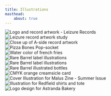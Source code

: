```yaml
---
title: Illustrations
masthead:
    about: true
---
```


<div class="padding-stack span:4">
<img src="/assets/img/illustration/leizure-records.png"
     alt="Logo and record artwork - Leizure Records"/>
</div>

<div class="padding-stack span:2">
<img src="/assets/img/illustration/leizure-records-study.png"
     alt="Leizure record artwork study"/>
</div>

<div class="padding-stack span:2">
<img src="/assets/img/illustration/leizure-records-Aside.png"
     alt="Close up of A-side record artwork"/>
</div>

<div class="padding-stack span:4">
<img src="/assets/img/illustration/pizza-bones.png"
     alt="Pizza Bones Pop-socket"/>
</div>

<div class="padding-stack span:2 span-row:2">
<img src="/assets/img/illustration/french-fries.jpg"
     alt="Water color of french fries"/>
</div>

<div class="padding-stack span:4 span-row:2">
<img src="/assets/img/illustration/rare-barrel-labels.jpg"
     alt="Rare Barrel label illustrations"/>
</div>


<div class="padding-stack span:3">
<img src="/assets/img/illustration/rare-barrel-sketches.jpg"
     alt="Rare Barrel label illustrations"/>
</div>

<div class="padding-stack span:3">
<img src="/assets/img/illustration/rare-barrel-bottles.jpg"
     alt="Rare Barrel illustrated bottles"/>
</div>

<div class="padding-stack span:2">
<img src="/assets/img/illustration/infinity-scroll.jpg"
     alt="CMYK orange creamsicle card"/>
</div>

<div class="padding-stack span:4">
<img src="/assets/img/illustration/malus-zine.jpg"
     alt="Cover Illustration for Malus Zine - Summer Issue"/>
</div>

<div class="padding-stack span:4">
<img src="/assets/img/illustration/redfield.png"
     alt="Illustration for Redfield shirts and tote"/>
</div>

<div class="padding-stack span:2">
<img src="/assets/img/illustration/astranda.png"
     alt="Logo design for Astranda Bakery"/>
</div>
